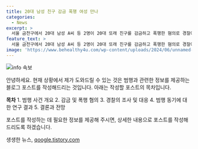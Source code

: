 ```yaml
---
title: 20대 남성 친구 감금 폭행 여성 만나
categories:
  - News
excerpt: >
  서울 금천구에서 20대 남성 A씨 등 2명이 20대 또래 친구를 감금하고 폭행한 혐의로 경찰에 붙잡혔습니다. 피해자를 자택으로 데려가 폭행한 뒤 4시간 넘게 감금한 것으로 전해졌으며, 이들은 피해자와의 관계를 이유로 범행을 저질렀을 것으로 조사됐습니다. 경찰은 구속영장을 검토 중이라고 밝혔습니다. (사진=)
feature_text: >
  서울 금천구에서 20대 남성 A씨 등 2명이 20대 또래 친구를 감금하고 폭행한 혐의로 경찰에 붙잡혔습니다. 피해자를 자택으로 데려가 폭행한 뒤 4시간 넘게 감금한 것으로 전해졌으며, 이들은 피해자와의 관계를 이유로 범행을 저질렀을 것으로 조사됐습니다. 경찰은 구속영장을 검토 중이라고 밝혔습니다. (사진=)
image: 'https://www.behealthy4u.com/wp-content/uploads/2024/06/unnamed-file.png'
---
```


<p><img src="https://www.behealthy4u.com/wp-content/uploads/2024/06/unnamed-file.png" alt="info 속보" /></p>

<p>안녕하세요. 현재 상황에서 제가 도와드릴 수 있는 것은 범행과 관련한 정보를 제공하는 블로그 포스트를 작성해드리는 것입니다. 아래는 작성할 포스트의 목차입니다.</p>

<p><strong>목차</strong>
1. 범행 사건 개요
2. 감금 및 폭행 혐의
3. 경찰의 조사 및 대응
4. 범행 동기에 대한 연구 결과
5. 결론과 전망</p>

<p>포스트를 작성하는 데 필요한 정보를 제공해 주시면, 상세한 내용으로 포스트를 작성해 드리도록 하겠습니다.</p>
생생한 뉴스, <a href="https://qoogle.tistory.com" rel="dofollow">qoogle.tistory.com</a>


